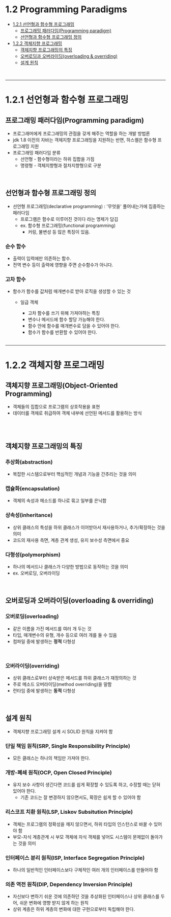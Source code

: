 # 1.2 Programming Paradigms

- [1.2.1 선언형과 함수형 프로그래밍](#121-선언형과-함수형-프로그래밍)
  - [프로그래밍 패러다임(Programming paradigm)](#프로그래밍-패러다임programming-paradigm)
  - [선언형과 함수형 프로그래밍 정의](#선언형과-함수형-프로그래밍-정의)
- [ 1.2.2 객체지향 프로그래밍](#122-객체지향-프로그래밍)
  - [객체지향 프로그래밍의 특징](#객체지향-프로그래밍의-특징)
  - [오버로딩과 오버라이딩(overloading & overriding)](#오버로딩과-오버라이딩overloading--overriding)
  - [설계 원칙](#설계-원칙)

</br>

---
# 1.2.1 선언형과 함수형 프로그래밍
## 프로그래밍 패러다임(Programming paradigm)
- 프로그래머에게 프로그래밍의 관점을 갖게 해주는 역할을 하는 개발 방법론
- jdk 1.8 이전의 자바는 객체지향 프로그래밍을 지원하는 반면, 하스켈은 함수형 프로그래밍 지원
- 프로그래밍 패러다임 분류
  - 선언형 - 함수형이라는 하위 집합을 가짐
  - 명령형 - 객체지향형과 절차지향형으로 구분
  
<br/>

## 선언형과 함수형 프로그래밍 정의
- 선언형 프로그래밍(declarative programming) : '무엇을' 풀어내는가에 집중하는 패러다임
  - 프로그램은 함수로 이루어진 것이다 라는 명제가 담김
  - ex. 함수형 프로그래밍(functional programming)
    - 커링, 불변성 등 많은 특징이 있음.

### 순수 함수
- 출력이 입력에만 의존하는 함수.
- 전역 변수 등이 출력에 영향을 주면 순수함수가 아니다.

### 고차 함수
- 함수가 함수를 값처럼 매개변수로 받아 로직을 생성할 수 있는 것
  - 일급 객체
    - 고차 함수를 쓰기 위해 가져야하는 특징
    - 변수나 메서드에 함수 할당 가능해야 한다.
    - 함수 안에 함수를 매개변수로 담을 수 있어야 한다.
    - 함수가 함수를 반환할 수 있어야 한다.

    <br/>

---

# 1.2.2 객체지향 프로그래밍 
## 객체지향 프로그래밍(Object-Oriented Programming)
- 객체들의 집합으로 프로그램의 상호작용을 표현
- 데이터를 객체로 취급하여 객체 내부에 선언된 메서드를 활용하는 방식


<br/>
<br/>


## 객체지향 프로그래밍의 특징 
### 추상화(abstraction)
- 복잡한 시스템으로부터 핵심적인 개념과 기능을 간추리는 것을 의미

### 캡슐화(encapsulation)
- 객체의 속성과 메소드를 하나로 묶고 일부를 은닉함

### 상속성(inheritance)
- 상위 클래스의 특성을 하위 클래스가 이어받아서 재사용하거나, 추가/확장하는 것을 의미
- 코드의 재사용 측면, 계층 관계 생성, 유지 보수성 측면에서 중요

### 다형성(polymorphism)
- 하나의 메서드나 클래스가 다양한 방법으로 동작하는 것을 의미
- ex. 오버로딩, 오버라이딩

<br/>

## 오버로딩과 오버라이딩(overloading & overriding) 
### 오버로딩(overloading)
- 같은 이름을 가진 메서드를 여러 개 두는 것
- 타입, 매개변수의 유형, 개수 등으로 여러 개를 둘 수 있음
- 컴파일 중에 발생하는 **정적** 다형성

<br/>

### 오버라이딩(overriding)
- 상위 클래스로부터 상속받은 메서드를 하위 클래스가 재정의하는 것
- 주로 메소드 오버라이딩(method overriding)을 말함
- 런타임 중에 발생하는 **동적** 다형성


<br/>

## 설계 원칙
- 객체지향 프로그래밍 설계 시 SOLID 원칙을 지켜야 함
### 단일 책임 원칙(SRP, Single Responsibility Principle)
- 모든 클래스는 하나의 책임만 가져야 한다.

### 개방-폐쇄 원칙(OCP, Open Closed Principle)
- 유지 보수 사항이 생긴다면 코드를 쉽게 확장할 수 있도록 하고, 수정할 때는 닫혀 있어야 한다.
  - 기존 코드는 잘 변경하지 않으면서도, 확장은 쉽게 할 수 있어야 함

### 리스코프 치환 원칙(LSP, Liskov Subsitution Principle)
- 객체는 프로그램의 정확성을 깨지 않으면서, 하위 타입의 인스턴스로 바꿀 수 있어야 함
- 부모-자식 계층관계 시 부모 객체에 자식 객체를 넣어도 시스템이 문제없이 돌아가는 것을 의미


### 인터페이스 분리 원칙(ISP, Interface Segregation Principle)
- 하나의 일반적인 인터페이스보다 구체적인 여러 개의 인터페이스를 만들어야 함

### 의존 역전 원칙(DIP, Dependency Inversion Principle)
- 자신보다 변하기 쉬운 것에 의존하던 것을 추상화된 인터페이스나 상위 클래스를 두어, 쉬운 변화에 영향 받지 않게 하는 원칙
- 상위 계층은 하위 계층의 변화에 대한 구현으로부터 독립해야 한다.

